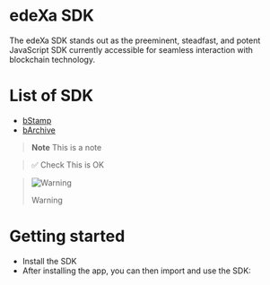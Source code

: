 # edeXa SDK

The edeXa SDK stands out as the preeminent, steadfast, and potent JavaScript SDK currently accessible for seamless interaction with blockchain technology.

# List of SDK

- [bStamp](/docs-md/bStamp/intro.md)
- [bArchive](/docs-md/stamp.md)

> **Note**
> This is a note

> ✅ Check
> This is OK

> <picture>
>   <source media="(prefers-color-scheme: light)" srcset="https://github.com/Mqxx/GitHub-Markdown/blob/main/blockquotes/badge/light-theme/warning.svg">
>   <img alt="Warning" src="https://github.com/Mqxx/GitHub-Markdown/blob/main/blockquotes/badge/dark-theme/warning.svg">
> </picture><br>
>
> Warning

# Getting started

- Install the SDK
- After installing the app, you can then import and use the SDK:
<!-- 
## 🖖 Become a part of bStamp community

> Connect and get the latest updates of bStamp : [bStamp Discord](https://discord.gg/mzqgaUz6) -->
